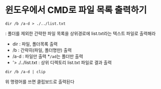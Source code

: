 # 윈도우에서 CMD로 파일 목록 출력하기

```shell
​dir /b /a-d > ./../list.txt
```

: ​폴더를 제외한 간략한 파일 목록을 상위경로에 list.txt라는 텍스트 파일로 출력해라

- dir : 파일, 폴더목록 출력
- /b : 간략히(파일, 폴더명만) 출력
- /a-d : 파일만 출력 \*`/ad`는 폴더만 출력
- '> ./../list.txt : 상위 디렉토리 list.txt 파일로 결과 출력

```shell
​dir /b /a-d | clip
```
위 명령어를 쓰면 클립보드로 출력된다